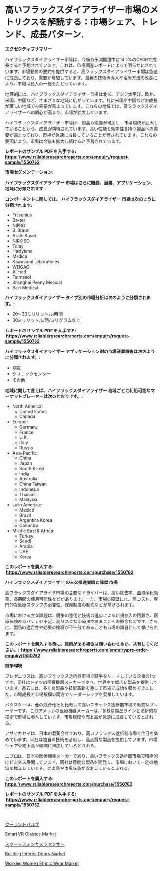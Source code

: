 <p><h1>高いフラックスダイアライザー市場のメトリクスを解読する：市場シェア、トレンド、成長パターン.</h1></p><p><strong>エグゼクティブサマリー</strong></p>
<p><p>ハイフラックスダイアライザー市場は、今後の予測期間中に14.5%のCAGRで成長すると予想されています。これは、市場調査レポートによって明らかにされています。市場動向の要約を提供すると、高フラックスダイアライザー市場は急速に成長しており、需要が増加しています。最新の技術の導入や治療方法の改善により、市場は拡大の一途をたどっています。</p><p>地理的には、ハイフラックスダイアライザー市場は北米、アジア太平洋、欧州、米国、中国など、さまざまな地域に広がっています。特に米国や中国などの成長が著しい地域での需要が高まっています。これらの地域では、高フラックスダイアライザーへの関心が高まり、市場が拡大しています。</p><p>ハイフラックスダイアライザー市場は、製品の需要が増加し、市場規模が拡大していることから、成長が期待されています。高い性能と効率性を持つ製品への需要が高まっており、市場が急速に成長していることが示されています。これらの要因により、市場は今後も拡大し続けると予測されています。</p></p>
<p><strong>レポートのサンプル PDF を入手する: <a href="https://www.reliableresearchreports.com/enquiry/request-sample/1550762">https://www.reliableresearchreports.com/enquiry/request-sample/1550762</a></strong></p>
<p><strong>市場セグメンテーション:</strong></p>
<p><strong> ハイフラックスダイアライザー 市場はさらに概要、展開、アプリケーション、地域に分類されます :</strong></p>
<p><strong>コンポーネントに関しては、 ハイフラックスダイアライザー 市場は次のように分類されます: &nbsp;</strong></p>
<p><ul><li>Fresenius</li><li>Baxter</li><li>NIPRO</li><li>B. Braun</li><li>Asahi Kasei</li><li>NIKKISO</li><li>Toray</li><li>Haidylena</li><li>Medica</li><li>Kawasumi Laboratories</li><li>WEIGAO</li><li>Allmed</li><li>Farmasol</li><li>Shanghai Peony Medical</li><li>Bain Medical</li></ul></p>
<p><strong> ハイフラックスダイアライザー タイプ別の市場分析は次のように分類されます。:</strong></p>
<p><ul><li>20〜30ミリリットル/時間</li><li>30ミリリットル/時/ミリグラム以上</li></ul></p>
<p><strong>レポートのサンプル PDF を入手する: &nbsp;<a href="https://www.reliableresearchreports.com/enquiry/request-sample/1550762">https://www.reliableresearchreports.com/enquiry/request-sample/1550762</a></strong></p>
<p><strong> ハイフラックスダイアライザー アプリケーション別の市場産業調査は次のように分類されます。:</strong></p>
<p><ul><li>病院</li><li>クリニックセンター</li><li>その他</li></ul></p>
<p><strong>地域に関して言えば、ハイフラックスダイアライザー 地域ごとに利用可能なマーケットプレーヤーは次のとおりです。:</strong></p>
<p><ul>
    <li>
        North America:
        <ul>
            <li>United States</li>
            <li>Canada</li>
        </ul>
    </li>
    <li>
        Europe:
        <ul>
            <li>Germany</li>
            <li>France</li>
            <li>U.K.</li>
            <li>Italy</li>
            <li>Russia</li>
        </ul>
    </li>
    <li>
        Asia-Pacific:
        <ul>
            <li>China</li>
            <li>Japan</li>
            <li>South Korea</li>
            <li>India</li>
            <li>Australia</li>
            <li>China Taiwan</li>
            <li>Indonesia</li>
            <li>Thailand</li>
            <li>Malaysia</li>
        </ul>
    </li>
    <li>
        Latin America:
        <ul>
            <li>Mexico</li>
            <li>Brazil</li>
            <li>Argentina Korea</li>
            <li>Colombia</li>
        </ul>
    </li>
    <li>
        Middle East & Africa:
        <ul>
            <li>Turkey</li>
            <li>Saudi</li>
            <li>Arabia</li>
            <li>UAE</li>
            <li>Korea</li>
        </ul>
    </li>
    </ul></p>
<p><strong>このレポートを購入する: &nbsp;<a href="https://www.reliableresearchreports.com/purchase/1550762">https://www.reliableresearchreports.com/purchase/1550762</a></strong></p>
<p><strong>ハイフラックスダイアライザー の主な推進要因と障壁 市場</strong></p>
<p><p>高フラックスダイアライザ市場の主要なドライバーは、高い除去率、血液浄化効率、長期間の使用可能性などがあります。一方、市場の障壁には、高コスト、専門的な医療スタッフの必要性、保険制度の制約などが挙げられます。</p><p>市場における主な課題は、競争の激化と技術の進歩による新規参入の困難さ、医療保険のカバレッジ不足、高リスクな治療法であることへの懸念などです。さらに、製品の適合性や効果の検証が不十分であることも市場の課題として挙げられます。</p></p>
<p><strong>このレポートを購入する前に、質問がある場合は問い合わせるか、共有してください。:&nbsp; <a href="https://www.reliableresearchreports.com/enquiry/pre-order-enquiry/1550762">https://www.reliableresearchreports.com/enquiry/pre-order-enquiry/1550762</a></strong></p>
<p><strong>競争環境</strong></p>
<p><p>フレゼニウスは、高いフラックス透析器市場で競争をリードしている企業の1つです。同社はドイツの医療機器メーカーであり、世界中で幅広い製品を提供しています。過去には、多くの製品や技術革新を通じて市場で成功を収めてきました。市場成長と市場規模の両方でリーダーシップを発揮しています。</p><p>バクスターは、他の競合他社と比較して高いフラックス透析器市場で重要なプレーヤーです。このアメリカの医療機器メーカーは、多様な製品ラインと革新的な技術で市場に参入しています。市場規模や売上高が急速に成長しているとされる。</p><p>アサヒカセイは、日本の製薬会社であり、高いフラックス透析器市場で注目を集めています。同社は独自の技術を活用し、高品質な製品を提供しています。市場シェアや売上高が順調に増加しているとされる。</p><p>ニプロは、日本の医療機器メーカーであり、高いフラックス透析器市場で積極的にビジネス展開しています。同社は高度な製品を開発し、市場において一定の地位を確立しています。売上高や市場成長が安定しているとされる。</p></p>
<p><strong>このレポートを購入する: &nbsp; <a href="https://www.reliableresearchreports.com/purchase/1550762">https://www.reliableresearchreports.com/purchase/1550762</a></strong></p>
<p><strong>レポートのサンプル PDF を入手する: &nbsp;<a href="https://www.reliableresearchreports.com/enquiry/request-sample/1550762">https://www.reliableresearchreports.com/enquiry/request-sample/1550762</a></strong><strong></strong></p>
<p>&nbsp;</p>
<p><p><a href="https://github.com/schmahlson/Market-Research-Report-List-1/blob/main/83653736784.md">クーラントバルブ</a></p><p><a href="https://github.com/luckyshygirl/Market-Research-Report-List-3/blob/main/smart-vr-glasses-market.md">Smart VR Glasses Market</a></p><p><a href="https://github.com/zjkmgcs938405/Market-Research-Report-List-1/blob/main/52110066781.md">スマートフォンカメラセンサー</a></p><p><a href="https://github.com/vimar16th/Market-Research-Report-List-3/blob/main/building-interior-doors-market.md">Building Interior Doors Market</a></p><p><a href="https://issuu.com/reportprime-2/docs/working-women-ethnic-wear-market-size-2030.pptx">Working Women Ethnic Wear Market</a></p></p>